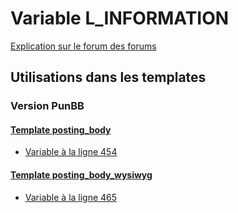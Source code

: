 # Variable L_INFORMATION
[Explication sur le forum des forums](http://forum.forumactif.com/t294113-listing-des-variables#L_INFORMATION)
## Utilisations dans les templates
### Version PunBB
#### [Template posting_body](punbb/posting_body.md)
* [Variable à la ligne 454](../punbb/posting_body.tpl#L454)
#### [Template posting_body_wysiwyg](punbb/posting_body_wysiwyg.md)
* [Variable à la ligne 465](../punbb/posting_body_wysiwyg.tpl#L465)